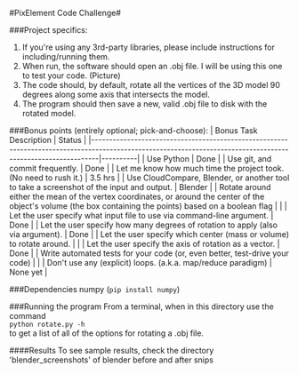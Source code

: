 #PixElement Code Challenge#

###Project specifics:
1. If you're using any 3rd-party libraries, please include instructions for including/running them.
2. When run, the software should open an .obj file. I will be using this one to test your code. (Picture)
3. The code should, by default, rotate all the vertices of the 3D model 90 degrees along some axis that intersects the model.
4. The program should then save a new, valid .obj file to disk with the rotated model.

###Bonus points (entirely optional; pick-and-choose):
| Bonus Task Description                                                                                                                                       |  Status  |
|--------------------------------------------------------------------------------------------------------------------------------------------------------------|----------|
| Use Python                                                                                                                                                   | Done     |
| Use git, and commit frequently.                                                                                                                              | Done     |
| Let me know how much time the project took. (No need to rush it.)                                                                                            | 3.5 hrs |
| Use CloudCompare, Blender, or another tool to take a screenshot of the input and output.                                                                     | Blender  |
| Rotate around either the mean of the vertex coordinates, or around the center of the object's volume (the box containing the points) based on a boolean flag |          |
| Let the user specify what input file to use via command-line argument.                                                                                       | Done     |
| Let the user specify how many degrees of rotation to apply (also via argument).                                                                              | Done     |
| Let the user specify which center (mass or volume) to rotate around.                                                                                         |          |
| Let the user specify the axis of rotation as a vector.                                                                                                       | Done     |
| Write automated tests for your code (or, even better, test-drive your code)                                                                                  |          |
| Don't use any (explicit) loops. (a.k.a. map/reduce paradigm)                                                                                                 | None yet |

###Dependencies
numpy (`pip install numpy`)

###Running the program
From a terminal, when in this directory use the command
<br />
`python rotate.py -h`
<br />
to get a list of all of the options for rotating a .obj file.

####Results
To see sample results, check the directory 'blender_screenshots' of blender before and after snips


